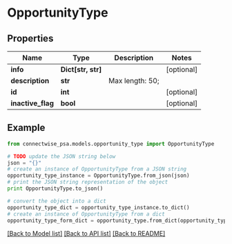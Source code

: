 # OpportunityType


## Properties
Name | Type | Description | Notes
------------ | ------------- | ------------- | -------------
**info** | **Dict[str, str]** |  | [optional] 
**description** | **str** |  Max length: 50; | 
**id** | **int** |  | [optional] 
**inactive_flag** | **bool** |  | [optional] 

## Example

```python
from connectwise_psa.models.opportunity_type import OpportunityType

# TODO update the JSON string below
json = "{}"
# create an instance of OpportunityType from a JSON string
opportunity_type_instance = OpportunityType.from_json(json)
# print the JSON string representation of the object
print OpportunityType.to_json()

# convert the object into a dict
opportunity_type_dict = opportunity_type_instance.to_dict()
# create an instance of OpportunityType from a dict
opportunity_type_form_dict = opportunity_type.from_dict(opportunity_type_dict)
```
[[Back to Model list]](../README.md#documentation-for-models) [[Back to API list]](../README.md#documentation-for-api-endpoints) [[Back to README]](../README.md)



